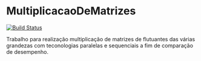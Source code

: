 ﻿# MultiplicacaoDeMatrizes
 
 [![Build Status](https://travis-ci.org/marcosvsilva/MultiplicacaoDeMatrizes.svg?branch=master)](https://travis-ci.org/marcosvsilva/MultiplicacaoDeMatrizes)
 
Trabalho para realização multiplicação de matrizes de flutuantes das várias grandezas com teconologias paralelas e sequenciais a fim de comparação de desempenho.
